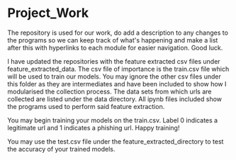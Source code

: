 # Project_Work

The repository is used for our work, do add a description to any changes to the programs so we can keep track of what's happening and make a list after 
this with hyperlinks to each module for easier navigation. Good luck.

I have updated the repositories with the feature extracted csv files under feature_extracted_data. The csv file of importance is the train.csv file which will be used to train our models. You may ignore the other csv files under this folder as they are intermediates and have been included to show how I modularised the collection process. The data sets from which urls are collected are listed under the data directory. All ipynb files included show the programs used to perform said feature extraction.

You may begin training your models on the train.csv. Label 0 indicates a legitimate url and 1 indicates a phishing url. Happy training!

You may use the test.csv file under the feature_extracted_directory to test the accuracy of your trained models.
